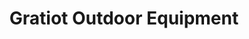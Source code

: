 ---
title: "Gratiot Outdoor Equipment"
url: /breckenridge/gratiot-outdoor-equipment/
shop: Platzpflege
---